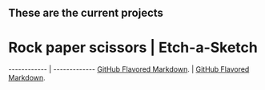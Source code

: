 ## These are the current projects

# Rock paper scissors | Etch-a-Sketch
------------ | -------------
[GitHub Flavored Markdown](https://zappat0n.github.io/RockPaperScissors/). | [GitHub Flavored Markdown](https://zappat0n.github.io/Etch-a-Sketch/).
